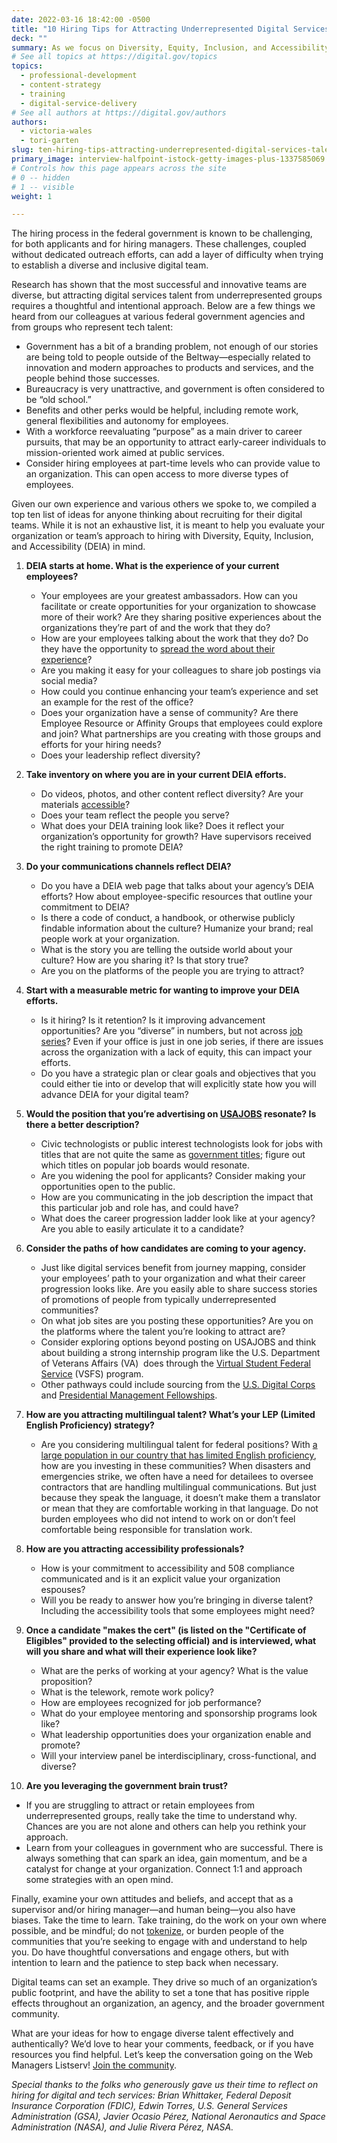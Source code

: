 ```yaml
---
date: 2022-03-16 18:42:00 -0500
title: "10 Hiring Tips for Attracting Underrepresented Digital Services Talent to Serve"
deck: ""
summary: As we focus on Diversity, Equity, Inclusion, and Accessibility (DEIA) as a priority across the federal government, what are some ideas we can keep in mind as we build our digital teams?
# See all topics at https://digital.gov/topics
topics:
  - professional-development
  - content-strategy
  - training
  - digital-service-delivery
# See all authors at https://digital.gov/authors
authors:
  - victoria-wales
  - tori-garten
slug: ten-hiring-tips-attracting-underrepresented-digital-services-talent-to-serve
primary_image: interview-halfpoint-istock-getty-images-plus-1337585069
# Controls how this page appears across the site
# 0 -- hidden
# 1 -- visible
weight: 1

---
```


The hiring process in the federal government is known to be challenging, for both applicants and for hiring managers. These challenges, coupled without dedicated outreach efforts, can add a layer of difficulty when trying to establish a diverse and inclusive digital team.

Research has shown that the most successful and innovative teams are diverse, but attracting digital services talent from underrepresented groups requires a thoughtful and intentional approach. Below are a few things we heard from our colleagues at various federal government agencies and from groups who represent tech talent:

* Government has a bit of a branding problem, not enough of our stories are being told to people outside of the Beltway—especially related to innovation and modern approaches to products and services, and the people behind those successes.
* Bureaucracy is very unattractive, and government is often considered to be “old school.”
* Benefits and other perks would be helpful, including remote work, general flexibilities and autonomy for employees.
* With a workforce reevaluating “purpose” as a main driver to career pursuits, that may be an opportunity to attract early-career individuals to mission-oriented work aimed at public services.
* Consider hiring employees at part-time levels who can provide value to an organization. This can open access to more diverse types of employees. 

Given our own experience and various others we spoke to, we compiled a top ten list of ideas for anyone thinking about recruiting for their digital teams. While it is not an exhaustive list, it is meant to help you evaluate your organization or team’s approach to hiring with Diversity, Equity, Inclusion, and Accessibility (DEIA) in mind.

1. **DEIA starts at home. What is the experience of your current employees?**

   * Your employees are your greatest ambassadors. How can you facilitate or create opportunities for your organization to showcase more of their work? Are they sharing positive experiences about the organizations they’re part of and the work that they do?
   * How are your employees talking about the work that they do? Do they have the opportunity to [spread the word about their experience](https://18f.gsa.gov/2021/09/30/a_day_in_the_life_of_an_18f_engineer/)?
   * Are you making it easy for your colleagues to share job postings via social media?
   * How could you continue enhancing your team’s experience and set an example for the rest of the office?
   * Does your organization have a sense of community? Are there Employee Resource or Affinity Groups that employees could explore and join? What partnerships are you creating with those groups and efforts for your hiring needs?
   * Does your leadership reflect diversity?
2. **Take inventory on where you are in your current DEIA efforts.**

   * Do videos, photos, and other content reflect diversity? Are your materials [accessible](https://www.section508.gov/)?
   * Does your team reflect the people you serve?
   * What does your DEIA training look like? Does it reflect your organization’s opportunity for growth? Have supervisors received the right training to promote DEIA? 
3. **Do your communications channels reflect DEIA?**

   * Do you have a DEIA web page that talks about your agency’s DEIA efforts? How about employee-specific resources that outline your commitment to DEIA?
   * Is there a code of conduct, a handbook, or otherwise publicly findable information about the culture? Humanize your brand; real people work at your organization.
   * What is the story you are telling the outside world about your culture? How are you sharing it? Is that story true?
   * Are you on the platforms of the people you are trying to attract?
4. **Start with a measurable metric for wanting to improve your DEIA efforts.**

   * Is it hiring? Is it retention? Is it improving advancement opportunities? Are you “diverse” in numbers, but not across [job series](https://www.opm.gov/policy-data-oversight/classification-qualifications/general-schedule-qualification-standards/)? Even if your office is just in one job series, if there are issues across the organization with a lack of equity, this can impact your efforts.
   * Do you have a strategic plan or clear goals and objectives that you could either tie into or develop that will explicitly state how you will advance DEIA for your digital team?
5. **Would the position that you’re advertising on [USAJOBS](https://www.usajobs.gov/) resonate? Is there a better description?**

   * Civic technologists or public interest technologists look for jobs with titles that are not quite the same as [government titles](https://www.opm.gov/policy-data-oversight/classification-qualifications/general-schedule-qualification-standards/#url=List-by-Title); figure out which titles on popular job boards would resonate.
   * Are you widening the pool for applicants? Consider making your opportunities open to the public.
   * How are you communicating in the job description the impact that this particular job and role has, and could have?
   * What does the career progression ladder look like at your agency? Are you able to easily articulate it to a candidate?
6. **Consider the paths of how candidates are coming to your agency.**

   * Just like digital services benefit from journey mapping, consider your employees’ path to your organization and what their career progression looks like. Are you easily able to share success stories of promotions of people from typically underrepresented communities?
   * On what job sites are you posting these opportunities? Are you on the platforms where the talent you’re looking to attract are?
   * Consider exploring options beyond posting on USAJOBS and think about building a strong internship program like the U.S. Department of Veterans Affairs (VA)  does through the [Virtual Student Federal Service](https://vsfs.state.gov/) (VSFS) program.
   * Other pathways could include sourcing from the [U.S. Digital Corps](https://digitalcorps.gsa.gov/) and [Presidential Management Fellowships](https://www.pmf.gov/).
7. **How are you attracting multilingual talent? What’s your LEP (Limited English Proficiency) strategy?**

   * Are you considering multilingual talent for federal positions? With [a large population in our country that has limited English proficiency](https://digital.gov/event/2018/01/18/legal-obligations-practical-solutions-for-government-agencies-with-a-lep-audience/), how are you investing in these communities? When disasters and emergencies strike, we often have a need for detailees to oversee contractors that are handling multilingual communications. But just because they speak the language, it doesn’t make them a translator or mean that they are comfortable working in that language. Do not burden employees who did not intend to work on or don’t feel comfortable being responsible for translation work.
8. **How are you attracting accessibility professionals?**

   * How is your commitment to accessibility and 508 compliance communicated and is it an explicit value your organization espouses?
   * Will you be ready to answer how you’re bringing in diverse talent? Including the accessibility tools that some employees might need?
9. **Once a candidate "makes the cert" (is listed on the "Certificate of Eligibles" provided to the selecting official) and is interviewed, what will you share and what will their experience look like?**

   * What are the perks of working at your agency? What is the value proposition?
   * What is the telework, remote work policy?
   * How are employees recognized for job performance?
   * What do your employee mentoring and sponsorship programs look like?
   * What leadership opportunities does your organization enable and promote?
   * Will your interview panel be interdisciplinary, cross-functional, and diverse?
10. **Are you leveraging the government brain trust?**

   * If you are struggling to attract or retain employees from underrepresented groups, really take the time to understand why. Chances are you are not alone and others can help you rethink your approach.
   * Learn from your colleagues in government who are successful. There is always something that can spark an idea, gain momentum, and be a catalyst for change at your organization. Connect 1:1 and approach some strategies with an open mind.

Finally, examine your own attitudes and beliefs, and accept that as a supervisor and/or hiring manager—and human being—you also have biases. Take the time to learn. Take training, do the work on your own where possible, and be mindful; do not [tokenize](https://en.wikipedia.org/wiki/Tokenism#:~:text=Tokenism%20is%20the%20practice%20of,a%20workplace%20or%20educational%20context.), or burden people of the communities that you’re seeking to engage with and understand to help you. Do have thoughtful conversations and engage others, but with intention to learn and the patience to step back when necessary.

Digital teams can set an example. They drive so much of an organization’s public footprint, and have the ability to set a tone that has positive ripple effects throughout an organization, an agency, and the broader government community.

What are your ideas for how to engage diverse talent effectively and authentically? We’d love to hear your comments, feedback, or if you have resources you find helpful. Let’s keep the conversation going on the Web Managers Listserv! [Join the community](https://digital.gov/communities/web-content-managers/).

*Special thanks to the folks who generously gave us their time to reflect on hiring for digital and tech services: Brian Whittaker, Federal Deposit Insurance Corporation (FDIC), Edwin Torres, U.S. General Services Administration (GSA), Javier Ocasio Pérez, National Aeronautics and Space Administration (NASA), and Julie Rivera Pérez, NASA.*
